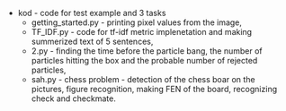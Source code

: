 - kod - code for test example and 3 tasks     
    - getting_started.py - printing pixel values from the image,        
    - TF_IDF.py - code for tf-idf metric implenetation and making summerized text of 5 sentences,          
    - 2.py - finding the time before the particle bang, the number of particles hitting the box and the probable number of rejected particles,           
    - sah.py - chess problem - detection of the chess boar on the pictures, figure recognition, making FEN of the board, recognizing check and checkmate.
